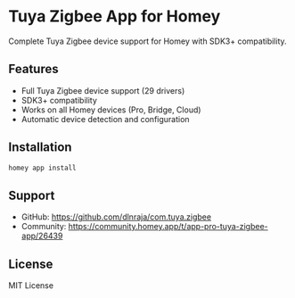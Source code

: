 # Tuya Zigbee App for Homey

Complete Tuya Zigbee device support for Homey with SDK3+ compatibility.

## Features
- Full Tuya Zigbee device support (29 drivers)
- SDK3+ compatibility
- Works on all Homey devices (Pro, Bridge, Cloud)
- Automatic device detection and configuration

## Installation
```bash
homey app install
```

## Support
- GitHub: https://github.com/dlnraja/com.tuya.zigbee
- Community: https://community.homey.app/t/app-pro-tuya-zigbee-app/26439

## License
MIT License